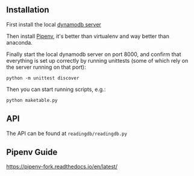 ## Installation

First install the local [dynamodb server](https://docs.aws.amazon.com/amazondynamodb/latest/developerguide/DynamoDBLocal.DownloadingAndRunning.html)

Then install [Pipenv](https://realpython.com/pipenv-guide/), it's better than virtualenv and way better than anaconda.

Finally start the local dynamodb server on port 8000, and confirm that everything is set up correctly by running unittests (some of which rely on the server running on that port):

    python -m unittest discover

Then you can start running scripts, e.g.:

    python maketable.py

## API

The API can be found at `readingdb/readingdb.py`


## Pipenv Guide

https://pipenv-fork.readthedocs.io/en/latest/